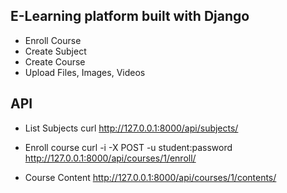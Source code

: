 ## E-Learning platform built with Django

* Enroll Course
* Create Subject
* Create Course
* Upload Files, Images, Videos

## API
* List Subjects
curl http://127.0.0.1:8000/api/subjects/

* Enroll course
curl -i -X POST -u student:password http://127.0.0.1:8000/api/courses/1/enroll/

* Course Content
http://127.0.0.1:8000/api/courses/1/contents/